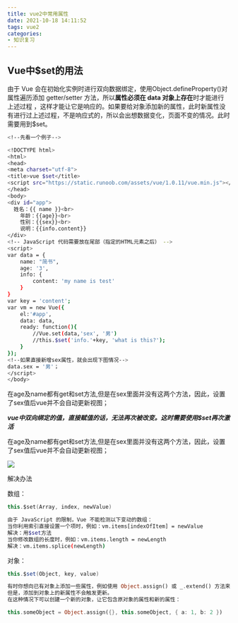 ```yaml
---
title: vue2中常用属性
date: 2021-10-18 14:11:52
tags: vue2
categories:
- 知识复习
---
```


## Vue中$set的用法

由于 Vue 会在初始化实例时进行双向数据绑定，使用Object.defineProperty()对属性遍历添加 getter/setter 方法，所以**属性必须在 data 对象上存在**时才能进行上述过程 ，这样才能让它是响应的。如果要给对象添加新的属性，此时新属性没有进行过上述过程，不是响应式的，所以会出想数据变化，页面不变的情况。此时需要用到$set。

```bash
<!--先看一个例子-->

<!DOCTYPE html>
<html>
<head>
<meta charset="utf-8">
<title>vue $set</title>
<script src="https://static.runoob.com/assets/vue/1.0.11/vue.min.js"></script>
</head>
<body>
<div id="app">
  姓名：{{ name }}<br>
    年龄：{{age}}<br>
    性别：{{sex}}<br>
    说明：{{info.content}}
</div>
<!-- JavaScript 代码需要放在尾部（指定的HTML元素之后） -->
<script>
var data = {
    name: "简书",
    age: '3',
    info: {
        content: 'my name is test'
    }
}    
var key = 'content';
var vm = new Vue({
    el:'#app',
    data: data,
    ready: function(){
        //Vue.set(data,'sex', '男')
        //this.$set('info.'+key, 'what is this?');
    }
});
<!--如果直接新增sex属性，就会出现下图情况-->
data.sex = '男'；
</script>
</body>
```

在age及name都有get和set方法,但是在sex里面并没有这两个方法，因此，设置了sex值后vue并不会自动更新视图；

***vue中双向绑定的值，直接赋值的话，无法再次被改变。这时需要使用$set再次激活***

在age及name都有get和set方法,但是在sex里面并没有这两个方法，因此，设置了sex值后vue并不会自动更新视图；

![](https://z3.ax1x.com/2021/10/18/5Nzzb4.png)

解决办法

数组：

```kotlin
this.$set(Array, index, newValue)
```

```bash
由于 JavaScript 的限制，Vue 不能检测以下变动的数组：
当你利用索引直接设置一个项时，例如：vm.items[indexOfItem] = newValue
解决：用$set方法
当你修改数组的长度时，例如：vm.items.length = newLength
解决：vm.items.splice(newLength)
```

对象：

```csharp
this.$set(Object, key, value)
```

```dart
有时你想向已有对象上添加一些属性，例如使用 Object.assign() 或 _.extend() 方法来添加属性。
但是，添加到对象上的新属性不会触发更新。
在这种情况下可以创建一个新的对象，让它包含原对象的属性和新的属性：

this.someObject = Object.assign({}, this.someObject, { a: 1, b: 2 })
```

